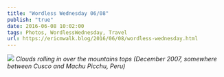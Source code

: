 ```yaml
---
title: "Wordless Wednesday 06/08"
publish: "true"
date: 2016-06-08 10:02:00
tags: Photos, WordlessWednesday, Travel
url: https://ericmwalk.blog/2016/06/08/wordless-wednesday.html
---
```


![](https://ericmwalk.blog/uploads/2021/8b8883fb18.jpg)
*Clouds rolling in over the mountains tops (December 2007, somewhere between Cusco and Machu Picchu, Peru)*